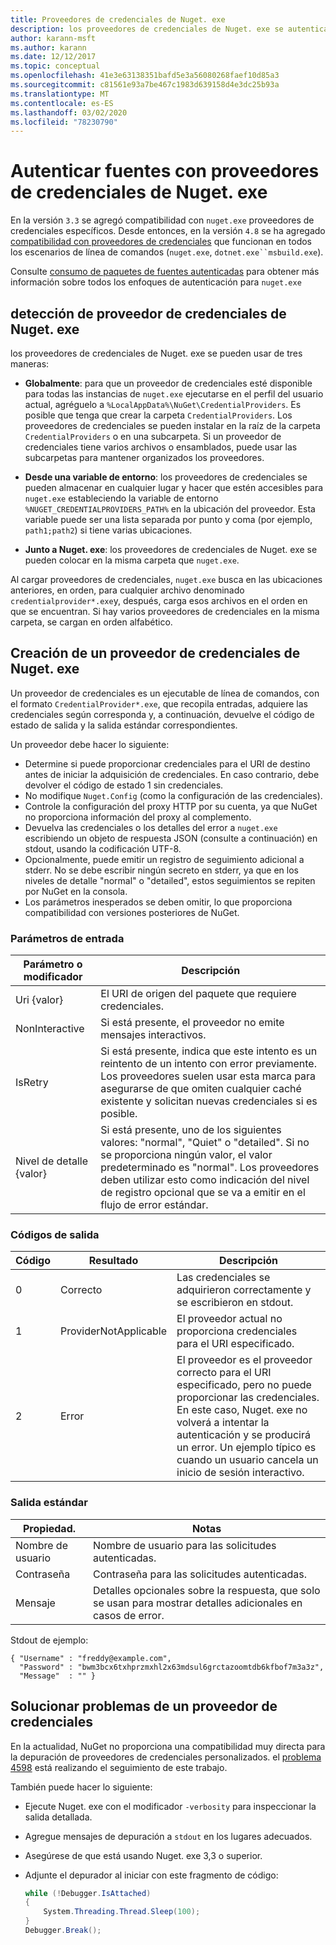 ```yaml
---
title: Proveedores de credenciales de Nuget. exe
description: los proveedores de credenciales de Nuget. exe se autentican con una fuente y se implementan como archivos ejecutables de línea de comandos que siguen las convenciones específicas.
author: karann-msft
ms.author: karann
ms.date: 12/12/2017
ms.topic: conceptual
ms.openlocfilehash: 41e3e63138351bafd5e3a56080268faef10d85a3
ms.sourcegitcommit: c81561e93a7be467c1983d639158d4e3dc25b93a
ms.translationtype: MT
ms.contentlocale: es-ES
ms.lasthandoff: 03/02/2020
ms.locfileid: "78230790"
---
```

# <a name="authenticating-feeds-with-nugetexe-credential-providers"></a>Autenticar fuentes con proveedores de credenciales de Nuget. exe

En la versión `3.3` se agregó compatibilidad con `nuget.exe` proveedores de credenciales específicos. Desde entonces, en la versión `4.8` se ha agregado [compatibilidad con proveedores de credenciales](NuGet-Cross-Platform-Authentication-Plugin.md) que funcionan en todos los escenarios de línea de comandos (`nuget.exe`, `dotnet.exe``msbuild.exe`).

Consulte [consumo de paquetes de fuentes autenticadas](../../consume-packages/consuming-packages-authenticated-feeds.md#nugetexe) para obtener más información sobre todos los enfoques de autenticación para `nuget.exe`

## <a name="nugetexe-credential-provider-discovery"></a>detección de proveedor de credenciales de Nuget. exe

los proveedores de credenciales de Nuget. exe se pueden usar de tres maneras:

- **Globalmente**: para que un proveedor de credenciales esté disponible para todas las instancias de `nuget.exe` ejecutarse en el perfil del usuario actual, agréguelo a `%LocalAppData%\NuGet\CredentialProviders`. Es posible que tenga que crear la carpeta `CredentialProviders`. Los proveedores de credenciales se pueden instalar en la raíz de la carpeta `CredentialProviders` o en una subcarpeta. Si un proveedor de credenciales tiene varios archivos o ensamblados, puede usar las subcarpetas para mantener organizados los proveedores.

- **Desde una variable de entorno**: los proveedores de credenciales se pueden almacenar en cualquier lugar y hacer que estén accesibles para `nuget.exe` estableciendo la variable de entorno `%NUGET_CREDENTIALPROVIDERS_PATH%` en la ubicación del proveedor. Esta variable puede ser una lista separada por punto y coma (por ejemplo, `path1;path2`) si tiene varias ubicaciones.

- **Junto a Nuget. exe**: los proveedores de credenciales de Nuget. exe se pueden colocar en la misma carpeta que `nuget.exe`.

Al cargar proveedores de credenciales, `nuget.exe` busca en las ubicaciones anteriores, en orden, para cualquier archivo denominado `credentialprovider*.exe`y, después, carga esos archivos en el orden en que se encuentran. Si hay varios proveedores de credenciales en la misma carpeta, se cargan en orden alfabético.

## <a name="creating-a-nugetexe-credential-provider"></a>Creación de un proveedor de credenciales de Nuget. exe

Un proveedor de credenciales es un ejecutable de línea de comandos, con el formato `CredentialProvider*.exe`, que recopila entradas, adquiere las credenciales según corresponda y, a continuación, devuelve el código de estado de salida y la salida estándar correspondientes.

Un proveedor debe hacer lo siguiente:

- Determine si puede proporcionar credenciales para el URI de destino antes de iniciar la adquisición de credenciales. En caso contrario, debe devolver el código de estado 1 sin credenciales.
- No modifique `Nuget.Config` (como la configuración de las credenciales).
- Controle la configuración del proxy HTTP por su cuenta, ya que NuGet no proporciona información del proxy al complemento.
- Devuelva las credenciales o los detalles del error a `nuget.exe` escribiendo un objeto de respuesta JSON (consulte a continuación) en stdout, usando la codificación UTF-8.
- Opcionalmente, puede emitir un registro de seguimiento adicional a stderr. No se debe escribir ningún secreto en stderr, ya que en los niveles de detalle "normal" o "detailed", estos seguimientos se repiten por NuGet en la consola.
- Los parámetros inesperados se deben omitir, lo que proporciona compatibilidad con versiones posteriores de NuGet.

### <a name="input-parameters"></a>Parámetros de entrada

| Parámetro o modificador |Descripción|
|----------------|-----------|
| Uri {valor} | El URI de origen del paquete que requiere credenciales.|
| NonInteractive | Si está presente, el proveedor no emite mensajes interactivos. |
| IsRetry | Si está presente, indica que este intento es un reintento de un intento con error previamente. Los proveedores suelen usar esta marca para asegurarse de que omiten cualquier caché existente y solicitan nuevas credenciales si es posible.|
| Nivel de detalle {valor} | Si está presente, uno de los siguientes valores: "normal", "Quiet" o "detailed". Si no se proporciona ningún valor, el valor predeterminado es "normal". Los proveedores deben utilizar esto como indicación del nivel de registro opcional que se va a emitir en el flujo de error estándar. |

### <a name="exit-codes"></a>Códigos de salida

| Código |Resultado | Descripción |
|----------------|-----------|-----------|
| 0 | Correcto | Las credenciales se adquirieron correctamente y se escribieron en stdout.|
| 1 | ProviderNotApplicable | El proveedor actual no proporciona credenciales para el URI especificado.|
| 2 | Error | El proveedor es el proveedor correcto para el URI especificado, pero no puede proporcionar las credenciales. En este caso, Nuget. exe no volverá a intentar la autenticación y se producirá un error. Un ejemplo típico es cuando un usuario cancela un inicio de sesión interactivo. |

### <a name="standard-output"></a>Salida estándar

| Propiedad. |Notas|
|----------------|-----------|
| Nombre de usuario | Nombre de usuario para las solicitudes autenticadas.|
| Contraseña | Contraseña para las solicitudes autenticadas.|
| Mensaje | Detalles opcionales sobre la respuesta, que solo se usan para mostrar detalles adicionales en casos de error. |

Stdout de ejemplo:

    { "Username" : "freddy@example.com",
      "Password" : "bwm3bcx6txhprzmxhl2x63mdsul6grctazoomtdb6kfbof7m3a3z",
      "Message"  : "" }

## <a name="troubleshooting-a-credential-provider"></a>Solucionar problemas de un proveedor de credenciales

En la actualidad, NuGet no proporciona una compatibilidad muy directa para la depuración de proveedores de credenciales personalizados. el [problema 4598](https://github.com/NuGet/Home/issues/4598) está realizando el seguimiento de este trabajo.

También puede hacer lo siguiente:

- Ejecute Nuget. exe con el modificador `-verbosity` para inspeccionar la salida detallada.
- Agregue mensajes de depuración a `stdout` en los lugares adecuados.
- Asegúrese de que está usando Nuget. exe 3,3 o superior.
- Adjunte el depurador al iniciar con este fragmento de código:

    ```cs
    while (!Debugger.IsAttached)
    {
        System.Threading.Thread.Sleep(100);
    }
    Debugger.Break();
    ```
